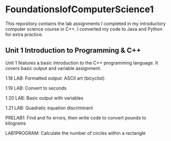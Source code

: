 # FoundationsIofComputerScience1

This repository contains the lab assignments I completed in my introductory
computer science course in C++. I converted my code to Java and Python for
extra practice.

## Unit 1 Introduction to Programming & C++

Unit 1 features a basic introduction to the C++ programming language.
It covers basic output and variable assignment.

1.18 LAB: Formatted output: ASCII art (bicyclist)

1.19 LAB: Convert to seconds

1.20 LAB: Basic output with variables

1.21 LAB: Quadratic equation discriminant

PRELAB1: Find and fix errors, then write code to convert pounds to kilograms

LAB1PROGRAM: Calculate the number of circles within a rectangle
